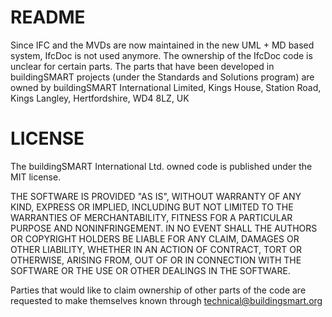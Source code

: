 
README
=================

Since IFC and the MVDs are now maintained in the new UML + MD based system, IfcDoc is not used anymore. The ownership of the IfcDoc code is unclear for certain parts.
The parts that have been developed in buildingSMART projects (under the Standards and Solutions program) are owned by buildingSMART International Limited, Kings House, Station Road, Kings Langley, Hertfordshire, WD4 8LZ, UK

LICENSE
=================

The buildingSMART International Ltd. owned code is published under the MIT license. 

THE SOFTWARE IS PROVIDED "AS IS", WITHOUT WARRANTY OF ANY KIND, EXPRESS OR IMPLIED, INCLUDING BUT NOT LIMITED TO THE WARRANTIES OF MERCHANTABILITY, FITNESS FOR A PARTICULAR PURPOSE AND NONINFRINGEMENT. IN NO EVENT SHALL THE AUTHORS OR COPYRIGHT HOLDERS BE LIABLE FOR ANY CLAIM, DAMAGES OR OTHER LIABILITY, WHETHER IN AN ACTION OF CONTRACT, TORT OR OTHERWISE, ARISING FROM, OUT OF OR IN CONNECTION WITH THE SOFTWARE OR THE USE OR OTHER DEALINGS IN THE SOFTWARE.

Parties that would like to claim ownership of other parts of the code are requested to make themselves known through technical@buildingsmart.org 
